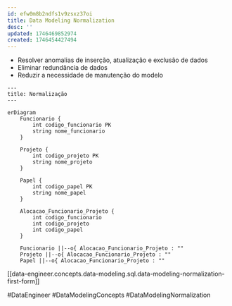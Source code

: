 ```yaml
---
id: efw0m8b2ndfs1v9zsxz37oi
title: Data Modeling Normalization
desc: ''
updated: 1746469852974
created: 1746454427494
---
```


- Resolver anomalias de inserção, atualização e exclusão de dados
- Eliminar redundância de dados
- Reduzir a necessidade de manutenção do modelo

```mermaid
---
title: Normalização
---

erDiagram
    Funcionario {
        int codigo_funcionario PK
        string nome_funcionario
    }

    Projeto {
        int codigo_projeto PK
        string nome_projeto
    }

    Papel {
        int codigo_papel PK
        string nome_papel
    }

    Alocacao_Funcionario_Projeto {
        int codigo_funcionario
        int codigo_projeto
        int codigo_papel
    }

    Funcionario ||--o{ Alocacao_Funcionario_Projeto : ""
    Projeto ||--o{ Alocacao_Funcionario_Projeto : ""
    Papel ||--o{ Alocacao_Funcionario_Projeto : ""
```

[[data-engineer.concepts.data-modeling.sql.data-modeling-normalization-first-form]]

#DataEngineer #DataModelingConcepts #DataModelingNormalization
